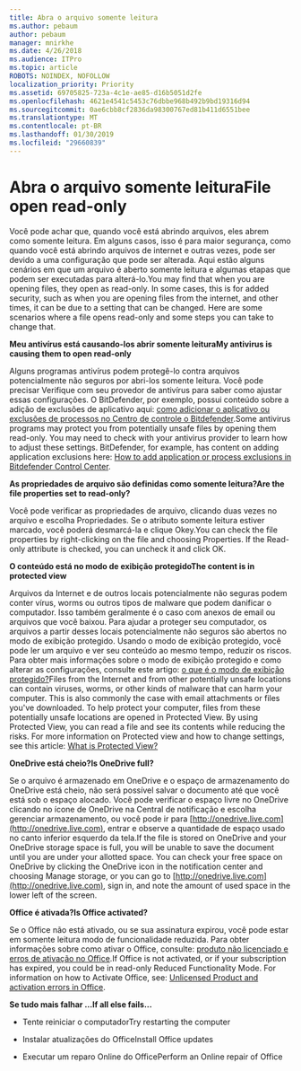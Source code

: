 ```yaml
---
title: Abra o arquivo somente leitura
ms.author: pebaum
author: pebaum
manager: mnirkhe
ms.date: 4/26/2018
ms.audience: ITPro
ms.topic: article
ROBOTS: NOINDEX, NOFOLLOW
localization_priority: Priority
ms.assetid: 69705825-723a-4c1e-ae85-d16b5051d2fe
ms.openlocfilehash: 4621e4541c5453c76dbbe968b492b9bd19316d94
ms.sourcegitcommit: 0ae6cbb8cf2836da98300767ed81b411d6551bee
ms.translationtype: MT
ms.contentlocale: pt-BR
ms.lasthandoff: 01/30/2019
ms.locfileid: "29660839"
---
```

# <a name="file-open-read-only"></a><span data-ttu-id="f56f8-102">Abra o arquivo somente leitura</span><span class="sxs-lookup"><span data-stu-id="f56f8-102">File open read-only</span></span>

<span data-ttu-id="f56f8-p101">Você pode achar que, quando você está abrindo arquivos, eles abrem como somente leitura. Em alguns casos, isso é para maior segurança, como quando você está abrindo arquivos de internet e outras vezes, pode ser devido a uma configuração que pode ser alterada. Aqui estão alguns cenários em que um arquivo é aberto somente leitura e algumas etapas que podem ser executadas para alterá-lo.</span><span class="sxs-lookup"><span data-stu-id="f56f8-p101">You may find that when you are opening files, they open as read-only. In some cases, this is for added security, such as when you are opening files from the internet, and other times, it can be due to a setting that can be changed. Here are some scenarios where a file opens read-only and some steps you can take to change that.</span></span>
  
 <span data-ttu-id="f56f8-106">**Meu antivírus está causando-los abrir somente leitura**</span><span class="sxs-lookup"><span data-stu-id="f56f8-106">**My antivirus is causing them to open read-only**</span></span>
  
<span data-ttu-id="f56f8-p102">Alguns programas antivírus podem protegê-lo contra arquivos potencialmente não seguros por abri-los somente leitura. Você pode precisar Verifique com seu provedor de antivírus para saber como ajustar essas configurações. O BitDefender, por exemplo, possui conteúdo sobre a adição de exclusões de aplicativo aqui: [como adicionar o aplicativo ou exclusões de processos no Centro de controle o Bitdefender](https://www.bitdefender.com/support/how-to-add-application-or-process-exclusions-in-bitdefender-control-center-1119.mdl).</span><span class="sxs-lookup"><span data-stu-id="f56f8-p102">Some antivirus programs may protect you from potentially unsafe files by opening them read-only. You may need to check with your antivirus provider to learn how to adjust these settings. BitDefender, for example, has content on adding application exclusions here: [How to add application or process exclusions in Bitdefender Control Center](https://www.bitdefender.com/support/how-to-add-application-or-process-exclusions-in-bitdefender-control-center-1119.mdl).</span></span>
  
 <span data-ttu-id="f56f8-110">**As propriedades de arquivo são definidas como somente leitura?**</span><span class="sxs-lookup"><span data-stu-id="f56f8-110">**Are the file properties set to read-only?**</span></span>
  
<span data-ttu-id="f56f8-p103">Você pode verificar as propriedades de arquivo, clicando duas vezes no arquivo e escolha Propriedades. Se o atributo somente leitura estiver marcado, você poderá desmarcá-la e clique Okey.</span><span class="sxs-lookup"><span data-stu-id="f56f8-p103">You can check the file properties by right-clicking on the file and choosing Properties. If the Read-only attribute is checked, you can uncheck it and click OK.</span></span>
  
 <span data-ttu-id="f56f8-113">**O conteúdo está no modo de exibição protegido**</span><span class="sxs-lookup"><span data-stu-id="f56f8-113">**The content is in protected view**</span></span>
  
<span data-ttu-id="f56f8-p104">Arquivos da Internet e de outros locais potencialmente não seguras podem conter vírus, worms ou outros tipos de malware que podem danificar o computador. Isso também geralmente é o caso com anexos de email ou arquivos que você baixou. Para ajudar a proteger seu computador, os arquivos a partir desses locais potencialmente não seguros são abertos no modo de exibição protegido. Usando o modo de exibição protegido, você pode ler um arquivo e ver seu conteúdo ao mesmo tempo, reduzir os riscos. Para obter mais informações sobre o modo de exibição protegido e como alterar as configurações, consulte este artigo: [o que é o modo de exibição protegido?](https://support.office.com/article/d6f09ac7-e6b9-4495-8e43-2bbcdbcb6653)</span><span class="sxs-lookup"><span data-stu-id="f56f8-p104">Files from the Internet and from other potentially unsafe locations can contain viruses, worms, or other kinds of malware that can harm your computer. This is also commonly the case with email attachments or files you've downloaded. To help protect your computer, files from these potentially unsafe locations are opened in Protected View. By using Protected View, you can read a file and see its contents while reducing the risks. For more information on Protected view and how to change settings, see this article: [What is Protected View?](https://support.office.com/article/d6f09ac7-e6b9-4495-8e43-2bbcdbcb6653)</span></span>
  
 <span data-ttu-id="f56f8-119">**OneDrive está cheio?**</span><span class="sxs-lookup"><span data-stu-id="f56f8-119">**Is OneDrive full?**</span></span>
  
<span data-ttu-id="f56f8-p105">Se o arquivo é armazenado em OneDrive e o espaço de armazenamento do OneDrive está cheio, não será possível salvar o documento até que você está sob o espaço alocado. Você pode verificar o espaço livre no OneDrive clicando no ícone de OneDrive na Central de notificação e escolha gerenciar armazenamento, ou você pode ir para [http://onedrive.live.com](http://onedrive.live.com), entrar e observe a quantidade de espaço usado no canto inferior esquerdo da tela.</span><span class="sxs-lookup"><span data-stu-id="f56f8-p105">If the file is stored on OneDrive and your OneDrive storage space is full, you will be unable to save the document until you are under your allotted space. You can check your free space on OneDrive by clicking the OneDrive icon in the notification center and choosing Manage storage, or you can go to [http://onedrive.live.com](http://onedrive.live.com), sign in, and note the amount of used space in the lower left of the screen.</span></span>
  
 <span data-ttu-id="f56f8-122">**Office é ativada?**</span><span class="sxs-lookup"><span data-stu-id="f56f8-122">**Is Office activated?**</span></span>
  
<span data-ttu-id="f56f8-p106">Se o Office não está ativado, ou se sua assinatura expirou, você pode estar em somente leitura modo de funcionalidade reduzida. Para obter informações sobre como ativar o Office, consulte: [produto não licenciado e erros de ativação no Office](https://support.office.com/article/0d23d3c0-c19c-4b2f-9845-5344fedc4380).</span><span class="sxs-lookup"><span data-stu-id="f56f8-p106">If Office is not activated, or if your subscription has expired, you could be in read-only Reduced Functionality Mode. For information on how to Activate Office, see: [Unlicensed Product and activation errors in Office](https://support.office.com/article/0d23d3c0-c19c-4b2f-9845-5344fedc4380).</span></span>
  
 <span data-ttu-id="f56f8-125">**Se tudo mais falhar …**</span><span class="sxs-lookup"><span data-stu-id="f56f8-125">**If all else fails...**</span></span>
  
- <span data-ttu-id="f56f8-126">Tente reiniciar o computador</span><span class="sxs-lookup"><span data-stu-id="f56f8-126">Try restarting the computer</span></span>
    
- <span data-ttu-id="f56f8-127">Instalar atualizações do Office</span><span class="sxs-lookup"><span data-stu-id="f56f8-127">Install Office updates</span></span>
    
- <span data-ttu-id="f56f8-128">Executar um reparo Online do Office</span><span class="sxs-lookup"><span data-stu-id="f56f8-128">Perform an Online repair of Office</span></span>
    

